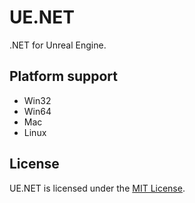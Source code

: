 # UE.NET

.NET for Unreal Engine.

## Platform support

- Win32
- Win64
- Mac
- Linux

## License

UE.NET is licensed under the [MIT License](LICENSE.TXT).
